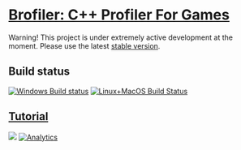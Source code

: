 # [Brofiler: C++ Profiler For Games](http://brofiler.com)
Warning! This project is under extremely active development at the moment. 
Please use the latest [stable version](https://github.com/bombomby/brofiler/releases).

## Build status
[![Windows Build status](https://ci.appveyor.com/api/projects/status/bu5smbuh1d2lcsf6?svg=true)](https://ci.appveyor.com/project/bombomby/brofiler)
[![Linux+MacOS Build Status](https://travis-ci.org/bombomby/brofiler.svg?branch=v2.0)](https://travis-ci.org/bombomby/brofiler)



## [Tutorial](https://github.com/bombomby/brofiler/wiki)   
![](http://brofiler.com/images/screenshots/Screen0.png)
[![Analytics](https://ga-beacon.appspot.com/UA-59213040-1/brofiler/readme)](https://github.com/bombomby/brofiler)
